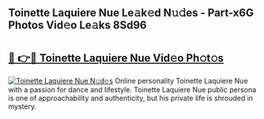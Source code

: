 ## Toinette Laquiere Nue Le𝚊k𝚎d N𝚞𝚍es - Part-x6G Photos Vid𝚎o Le𝚊ks 8Sd96

# <h2><a href="http://fb62zmd.evod.top/?m=Toinette+Laquiere+Nue">🔗 👉🔴 Toinette Laquiere Nue Vid𝚎o Ph𝚘t𝚘s</a></h2>

[![Toinette Laquiere Nue N𝚞d𝚎s](https://i.imgur.com/8V9OHl7.gif)](http://fb62zmd.evod.top/?m=Toinette+Laquiere+Nue)
Online personality Toinette Laquiere Nue with a passion for dance and lifestyle. Toinette Laquiere Nue public persona is one of approachability and authenticity, but his private life is shrouded in mystery. 
